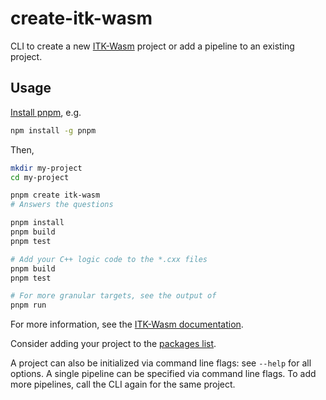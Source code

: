 # create-itk-wasm

CLI to create a new [ITK-Wasm](https://wasm.itk.org) project or add a pipeline to an existing project.

## Usage

[Install pnpm](https://pnpm.io/installation), e.g.

```sh
npm install -g pnpm
```

Then,

```sh
mkdir my-project
cd my-project

pnpm create itk-wasm
# Answers the questions

pnpm install
pnpm build
pnpm test

# Add your C++ logic code to the *.cxx files
pnpm build
pnpm test

# For more granular targets, see the output of
pnpm run
```

For more information, see the [ITK-Wasm documentation](https://wasm.itk.org).

Consider adding your project to the [packages list](https://wasm.itk.org/en/latest/introduction/packages.html).

A project can also be initialized via command line flags: see `--help` for all options. A single pipeline can be specified via command line flags. To add more pipelines, call the CLI again for the same project.